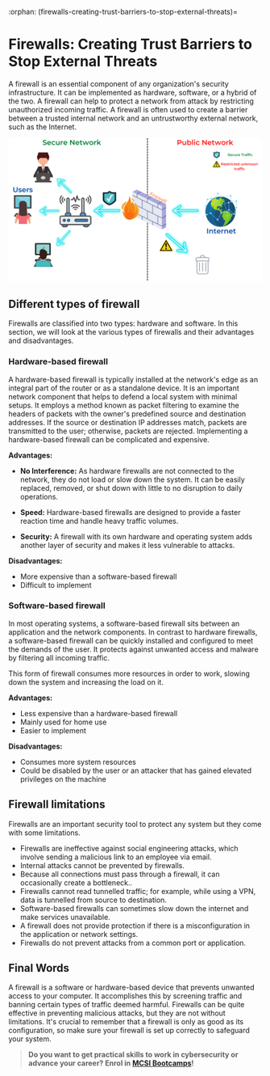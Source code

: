 :orphan:
(firewalls-creating-trust-barriers-to-stop-external-threats)=

# Firewalls: Creating Trust Barriers to Stop External Threats

A firewall is an essential component of any organization's security infrastructure. It can be implemented as hardware, software, or a hybrid of the two. A firewall can help to protect a network from attack by restricting unauthorized incoming traffic. A firewall is often used to create a barrier between a trusted internal network and an untrustworthy external network, such as the Internet.

![trust barriers](images/firewall.png)

## Different types of firewall

Firewalls are classified into two types: hardware and software. In this section, we will look at the various types of firewalls and their advantages and disadvantages.

### Hardware-based firewall

A hardware-based firewall is typically installed at the network's edge as an integral part of the router or as a standalone device. It is an important network component that helps to defend a local system with minimal setups. It employs a method known as packet filtering to examine the headers of packets with the owner's predefined source and destination addresses. If the source or destination IP addresses match, packets are transmitted to the user; otherwise, packets are rejected. Implementing a hardware-based firewall can be complicated and expensive.

**Advantages:**

- **No Interference:** As hardware firewalls are not connected to the network, they do not load or slow down the system. It can be easily replaced, removed, or shut down with little to no disruption to daily operations.

- **Speed:** Hardware-based firewalls are designed to provide a faster reaction time and handle heavy traffic volumes.

- **Security:** A firewall with its own hardware and operating system adds another layer of security and makes it less vulnerable to attacks.

**Disadvantages:**

- More expensive than a software-based firewall
- Difficult to implement

### Software-based firewall

In most operating systems, a software-based firewall sits between an application and the network components. In contrast to hardware firewalls, a software-based firewall can be quickly installed and configured to meet the demands of the user. It protects against unwanted access and malware by filtering all incoming traffic.

This form of firewall consumes more resources in order to work, slowing down the system and increasing the load on it.

**Advantages:**

- Less expensive than a hardware-based firewall
- Mainly used for home use
- Easier to implement

**Disadvantages:**

- Consumes more system resources
- Could be disabled by the user or an attacker that has gained elevated privileges on the machine

## Firewall limitations

Firewalls are an important security tool to protect any system but they come with some limitations.

- Firewalls are ineffective against social engineering attacks, which involve sending a malicious link to an employee via email.
- Internal attacks cannot be prevented by firewalls.
- Because all connections must pass through a firewall, it can occasionally create a bottleneck..
- Firewalls cannot read tunnelled traffic; for example, while using a VPN, data is tunnelled from source to destination.
- Software-based firewalls can sometimes slow down the internet and make services unavailable.
- A firewall does not provide protection if there is a misconfiguration in the application or network settings.
- Firewalls do not prevent attacks from a common port or application.

## Final Words

A firewall is a software or hardware-based device that prevents unwanted access to your computer. It accomplishes this by screening traffic and banning certain types of traffic deemed harmful. Firewalls can be quite effective in preventing malicious attacks, but they are not without limitations. It's crucial to remember that a firewall is only as good as its configuration, so make sure your firewall is set up correctly to safeguard your system.

> **Do you want to get practical skills to work in cybersecurity or advance your career? Enrol in [MCSI Bootcamps](https://www.mosse-institute.com/bootcamps.html)!**
